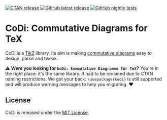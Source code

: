 [![CTAN release][ctan-shield]][ctan-link]
[![GitHub latest release][latest-shield]][latest-link]
[![GitHub nightly tests][tests-shield]][tests-link]

[ctan-shield]: https://img.shields.io/ctan/v/commutative-diagrams?label=CTAN
[ctan-link]: https://ctan.org/pkg/commutative-diagrams
[latest-shield]: https://img.shields.io/github/v/release/paolobrasolin/commutative-diagrams?label=latest&display_name=release&include_prereleases
[latest-link]: https://github.com/paolobrasolin/commutative-diagrams/releases/tag/latest
[tests-shield]: https://img.shields.io/github/actions/workflow/status/paolobrasolin/commutative-diagrams/tests.yml?branch=main&label=nightly%20tests
[tests-link]: https://github.com/paolobrasolin/commutative-diagrams/actions/workflows/tests.yml?query=event%3Aschedule+branch%3Amain

# CoDi: Commutative Diagrams for TeX

CoDi is a [TikZ] library. Its aim is making [commutative diagrams] easy to design, parse and tweak.

[TikZ]: https://en.wikipedia.org/wiki/PGF/TikZ
[commutative diagrams]: https://en.wikipedia.org/wiki/Commutative_diagram


:warning: **Were you looking for `koDi: kommutative Diagramme für TeX`?**
You're in the right place: it's the same library.
It had to be renamed due to CTAN naming restrictions.
We got your back: `\usepackage{kodi}` is still supported and will produce warning messages to help you migrating. :heart:

## License

CoDi is released under the [MIT License].

[MIT License]: https://opensource.org/licenses/MIT